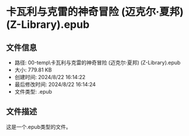 ﻿# 卡瓦利与克雷的神奇冒险 (迈克尔·夏邦) (Z-Library).epub

## 文件信息
- 路径: 00-temp\卡瓦利与克雷的神奇冒险 (迈克尔·夏邦) (Z-Library).epub
- 大小: 779.81 KB
- 创建时间: 2024/8/22 16:14:22
- 最后修改时间: 2024/8/22 16:14:24
- 文件类型: .epub

## 文件描述
这是一个.epub类型的文件。

